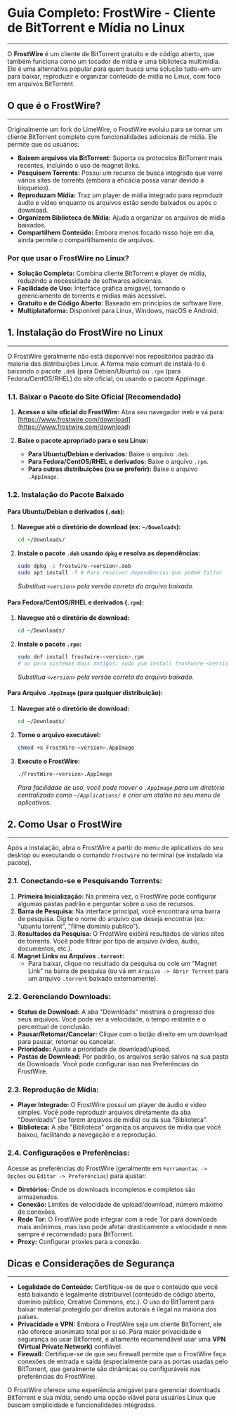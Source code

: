 # Guia Completo: FrostWire - Cliente de BitTorrent e Mídia no Linux
---

O **FrostWire** é um cliente de BitTorrent gratuito e de código aberto, que também funciona como um tocador de mídia e uma biblioteca multimídia. Ele é uma alternativa popular para quem busca uma solução tudo-em-um para baixar, reproduzir e organizar conteúdo de mídia no Linux, com foco em arquivos BitTorrent.

## O que é o FrostWire?
---

Originalmente um fork do LimeWire, o FrostWire evoluiu para se tornar um cliente BitTorrent completo com funcionalidades adicionais de mídia. Ele permite que os usuários:

* **Baixem arquivos via BitTorrent:** Suporta os protocolos BitTorrent mais recentes, incluindo o uso de magnet links.
* **Pesquisem Torrents:** Possui um recurso de busca integrada que varre vários sites de torrents (embora a eficácia possa variar devido a bloqueios).
* **Reproduzam Mídia:** Traz um player de mídia integrado para reproduzir áudio e vídeo enquanto os arquivos estão sendo baixados ou após o download.
* **Organizem Biblioteca de Mídia:** Ajuda a organizar os arquivos de mídia baixados.
* **Compartilhem Conteúdo:** Embora menos focado nisso hoje em dia, ainda permite o compartilhamento de arquivos.

### Por que usar o FrostWire no Linux?

* **Solução Completa:** Combina cliente BitTorrent e player de mídia, reduzindo a necessidade de softwares adicionais.
* **Facilidade de Uso:** Interface gráfica amigável, tornando o gerenciamento de torrents e mídias mais acessível.
* **Gratuito e de Código Aberto:** Baseado em princípios de software livre.
* **Multiplataforma:** Disponível para Linux, Windows, macOS e Android.

## 1. Instalação do FrostWire no Linux
---

O FrostWire geralmente não está disponível nos repositórios padrão da maioria das distribuições Linux. A forma mais comum de instalá-lo é baixando o pacote `.deb` (para Debian/Ubuntu) ou `.rpm` (para Fedora/CentOS/RHEL) do site oficial, ou usando o pacote AppImage.

### 1.1. Baixar o Pacote do Site Oficial (Recomendado)

1.  **Acesse o site oficial do FrostWire:**
    Abra seu navegador web e vá para: [https://www.frostwire.com/download](https://www.frostwire.com/download)

2.  **Baixe o pacote apropriado para o seu Linux:**
    * **Para Ubuntu/Debian e derivados:** Baixe o arquivo `.deb`.
    * **Para Fedora/CentOS/RHEL e derivados:** Baixe o arquivo `.rpm`.
    * **Para outras distribuições (ou se preferir):** Baixe o arquivo `.AppImage`.

### 1.2. Instalação do Pacote Baixado

#### Para Ubuntu/Debian e derivados (`.deb`):

1.  **Navegue até o diretório de download (ex: `~/Downloads`):**
    ```bash
    cd ~/Downloads/
    ```
2.  **Instale o pacote `.deb` usando `dpkg` e resolva as dependências:**
    ```bash
    sudo dpkg -i frostwire-<version>.deb
    sudo apt install -f # Para resolver dependências que podem faltar
    ```
    *Substitua `<version>` pela versão correta do arquivo baixado.*

#### Para Fedora/CentOS/RHEL e derivados (`.rpm`):

1.  **Navegue até o diretório de download:**
    ```bash
    cd ~/Downloads/
    ```
2.  **Instale o pacote `.rpm`:**
    ```bash
    sudo dnf install frostwire-<version>.rpm
    # ou para sistemas mais antigos: sudo yum install frostwire-<version>.rpm
    ```
    *Substitua `<version>` pela versão correta do arquivo baixado.*

#### Para Arquivo `.AppImage` (para qualquer distribuição):

1.  **Navegue até o diretório de download:**
    ```bash
    cd ~/Downloads/
    ```
2.  **Torne o arquivo executável:**
    ```bash
    chmod +x FrostWire-<version>.AppImage
    ```
3.  **Execute o FrostWire:**
    ```bash
    ./FrostWire-<version>.AppImage
    ```
    *Para facilidade de uso, você pode mover o `.AppImage` para um diretório centralizado como `~/Applications/` e criar um atalho no seu menu de aplicativos.*

## 2. Como Usar o FrostWire
---

Após a instalação, abra o FrostWire a partir do menu de aplicativos do seu desktop ou executando o comando `frostwire` no terminal (se instalado via pacote).

### 2.1. Conectando-se e Pesquisando Torrents:

1.  **Primeira Inicialização:** Na primeira vez, o FrostWire pode configurar algumas pastas padrão e perguntar sobre o uso de recursos.
2.  **Barra de Pesquisa:** Na interface principal, você encontrará uma barra de pesquisa. Digite o nome do arquivo que deseja encontrar (ex: "ubuntu torrent", "filme dominio publico").
3.  **Resultados da Pesquisa:** O FrostWire exibirá resultados de vários sites de torrents. Você pode filtrar por tipo de arquivo (vídeo, áudio, documentos, etc.).
4.  **Magnet Links ou Arquivos `.torrent`:**
    * Para baixar, clique no resultado da pesquisa ou cole um "Magnet Link" na barra de pesquisa (ou vá em `Arquivo -> Abrir Torrent` para um arquivo `.torrent` baixado externamente).

### 2.2. Gerenciando Downloads:

* **Status de Download:** A aba "Downloads" mostrará o progresso dos seus arquivos. Você pode ver a velocidade, o tempo restante e o percentual de conclusão.
* **Pausar/Retomar/Cancelar:** Clique com o botão direito em um download para pausar, retomar ou cancelar.
* **Prioridade:** Ajuste a prioridade de download/upload.
* **Pastas de Download:** Por padrão, os arquivos serão salvos na sua pasta de Downloads. Você pode configurar isso nas Preferências do FrostWire.

### 2.3. Reprodução de Mídia:

* **Player Integrado:** O FrostWire possui um player de áudio e vídeo simples. Você pode reproduzir arquivos diretamente da aba "Downloads" (se forem arquivos de mídia) ou da sua "Biblioteca".
* **Biblioteca:** A aba "Biblioteca" organiza os arquivos de mídia que você baixou, facilitando a navegação e a reprodução.

### 2.4. Configurações e Preferências:

Acesse as preferências do FrostWire (geralmente em `Ferramentas -> Opções` ou `Editar -> Preferências`) para ajustar:

* **Diretórios:** Onde os downloads incompletos e completos são armazenados.
* **Conexão:** Limites de velocidade de upload/download, número máximo de conexões.
* **Rede Tor:** O FrostWire pode integrar com a rede Tor para downloads mais anônimos, mas isso pode afetar drasticamente a velocidade e nem sempre é recomendado para BitTorrent.
* **Proxy:** Configurar proxies para a conexão.

## Dicas e Considerações de Segurança
---

* **Legalidade do Conteúdo:** Certifique-se de que o conteúdo que você está baixando é legalmente distribuível (conteúdo de código aberto, domínio público, Creative Commons, etc.). O uso do BitTorrent para baixar material protegido por direitos autorais é ilegal na maioria dos países.
* **Privacidade e VPN:** Embora o FrostWire seja um cliente BitTorrent, ele não oferece anonimato total por si só. Para maior privacidade e segurança ao usar BitTorrent, é altamente recomendável usar uma **VPN (Virtual Private Network)** confiável.
* **Firewall:** Certifique-se de que seu firewall permite que o FrostWire faça conexões de entrada e saída (especialmente para as portas usadas pelo BitTorrent, que geralmente são dinâmicas ou configuráveis nas preferências do FrostWire).

O FrostWire oferece uma experiência amigável para gerenciar downloads BitTorrent e sua mídia, sendo uma opção viável para usuários Linux que buscam simplicidade e funcionalidades integradas.
